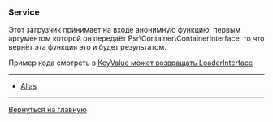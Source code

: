 ### Service

Этот загрузчик принимает на входе анонимную функцию, первым аргументом которой он передаёт 
Psr\Container\ContainerInterface, то что вернёт эта функция это и будет результатом.

Пример кода смотреть в [KeyValue может возвращать LoaderInterface](../providers/key-value/loader-interface.md)

---
* [Alias](alias.md)
---
[Вернуться на главную](../readme.md)
